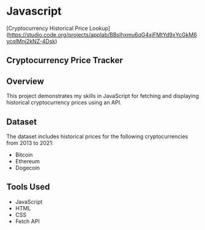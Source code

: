 # Javascript 
[Cryptocurrency Historical Price Lookup] (https://studio.code.org/projects/applab/BBslhxmu6qG4xjFMtYd9xYcGkM6ycqlMnj2kNZ-4Dsk)

## Cryptocurrency Price Tracker

## Overview

This project demonstrates my skills in JavaScript for fetching and displaying historical cryptocurrency prices using an API.

## Dataset

The dataset includes historical prices for the following cryptocurrencies from 2013 to 2021:
- Bitcoin
- Ethereum
- Dogecoin
  
## Tools Used

- JavaScript
- HTML
- CSS
- Fetch API
